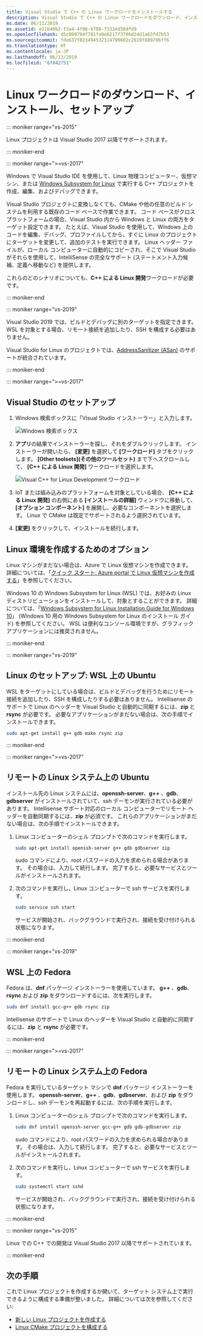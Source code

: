```yaml
---
title: Visual Studio で C++ の Linux ワークロードをインストールする
description: Visual Studio で C++ の Linux ワークロードをダウンロード、インストール、セットアップする方法について説明します。
ms.date: 06/11/2019
ms.assetid: e11b40b2-f3a4-4f06-b788-73334d58dfd9
ms.openlocfilehash: d5c099794f781fa9e6217f3796d24d1a63fd7b53
ms.sourcegitcommit: fde637f823494532314790602c2819f889706ff6
ms.translationtype: HT
ms.contentlocale: ja-JP
ms.lasthandoff: 06/13/2019
ms.locfileid: "67042751"
---
```

# <a name="download-install-and-set-up-the-linux-workload"></a>Linux ワークロードのダウンロード、インストール、セットアップ

::: moniker range="vs-2015"

Linux プロジェクトは Visual Studio 2017 以降でサポートされます。

::: moniker-end

::: moniker range=">=vs-2017"

Windows で Visual Studio IDE を使用して、Linux 物理コンピューター、仮想マシン、または [Windows Subsystem for Linux](/windows/wsl/about) で実行する C++ プロジェクトを作成、編集、およびデバッグできます。 

Visual Studio プロジェクトに変換しなくても、CMake や他の任意のビルド システムを利用する既存のコード ベースで作業できます。 コード ベースがクロス プラットフォームの場合、Visual Studio 内から Windows と Linux の両方をターゲット設定できます。 たとえば、Visual Studio を使用して、Windows 上のコードを編集、デバッグ、プロファイルしてから、すぐに Linux のプロジェクトにターゲットを変更して、追加のテストを実行できます。 Linux ヘッダー ファイルが、ローカル コンピューターに自動的にコピーされ、そこで Visual Studio がそれらを使用して、IntelliSense の完全なサポート (ステートメント入力候補、定義へ移動など) を提供します。 
 
これらのどのシナリオについても、**C++ による Linux 開発**ワークロードが必要です。 

::: moniker-end

::: moniker range="vs-2019"

Visual Studio 2019 では、ビルドとデバッグに別のターゲットを指定できます。 WSL を対象とする場合、リモート接続を追加したり、SSH を構成する必要はありません。

Visual Studio for Linux のプロジェクトでは、[AddressSanitizer (ASan)](https://github.com/google/sanitizers/wiki/AddressSanitizer) のサポートが統合されています。

::: moniker-end

::: moniker range=">=vs-2017"

## <a name="visual-studio-setup"></a>Visual Studio のセットアップ

1. Windows 検索ボックスに「Visual Studio インストーラー」と入力します。

   ![Windows 検索ボックス](media/visual-studio-installer-search.png)

2. **アプリ**の結果でインストーラーを探し、それをダブルクリックします。 インストーラーが開いたら、 **[変更]** を選択して **[ワークロード]** タブをクリックします。 **[Other toolsets]\(その他のツールセット\)** まで下へスクロールして、 **[C++ による Linux 開発]** ワークロードを選択します。

   ![Visual C++ for Linux Development ワークロード](media/linuxworkload.png)

1. IoT または組み込みのプラットフォームを対象としている場合、 **[C++ による Linux 開発]** の右側にある **[インストールの詳細]** ウィンドウに移動して、 **[オプション コンポーネント]** を展開し、必要なコンポーネントを選択します。 Linux で CMake は既定でサポートされるよう選択されています。

1. **[変更]** をクリックして、インストールを続行します。

## <a name="options-for-creating-a-linux-environment"></a>Linux 環境を作成するためのオプション

Linux マシンがまだない場合は、Azure で Linux 仮想マシンを作成できます。 詳細については、「[クイック スタート: Azure portal で Linux 仮想マシンを作成する](/azure/virtual-machines/linux/quick-create-portal)」を参照してください。

Windows 10 の Windows Subsystem for Linux (WSL) では、お好みの Linux ディストリビューションをインストールして、対象とすることができます。 詳細については、「[Windows Subsystem for Linux Installation Guide for Windows 10](/windows/wsl/install-win10)」 (Windows 10 用の Windows Subsystem for Linux のインストール ガイド) を参照してください。 WSL は便利なコンソール環境ですが、グラフィック アプリケーションには推奨されません。 

::: moniker-end

::: moniker range="vs-2019"

## <a name="linux-setup-ubuntu-on-wsl"></a>Linux のセットアップ: WSL 上の Ubuntu

WSL をターゲットにしている場合は、ビルドとデバッグを行うためにリモート接続を追加したり、SSH を構成したりする必要はありません。 Intellisense のサポートで Linux のヘッダーを Visual Studio と自動的に同期するには、**zip** と **rsync** が必要です。 必要なアプリケーションがまだない場合は、次の手順でインストールできます。

```bash
sudo apt-get install g++ gdb make rsync zip
```
::: moniker-end

::: moniker range=">=vs-2017"

## <a name="ubuntu-on-remote-linux-systems"></a>リモートの Linux システム上の Ubuntu

インストール先の Linux システムには、**openssh-server**、**g++** 、**gdb**、**gdbserver** がインストールされていて、ssh デーモンが実行されている必要があります。 Intellisense サポート対応のローカル コンピューターでリモート ヘッダーを自動同期するには、**zip** が必須です。 これらのアプリケーションがまだない場合は、次の手順でインストールできます。

1. Linux コンピューターのシェル プロンプトで次のコマンドを実行します。

   ```bash
   sudo apt-get install openssh-server g++ gdb gdbserver zip
   ```

   sudo コマンドにより、root パスワードの入力を求められる場合があります。  その場合は、入力して続行します。 完了すると、必要なサービスとツールがインストールされます。

1. 次のコマンドを実行し、Linux コンピューターで ssh サービスを実行します。

   ```bash
   sudo service ssh start
   ```
   サービスが開始され、バックグラウンドで実行され、接続を受け付けられる状態になります。

::: moniker-end

::: moniker range="vs-2019"

## <a name="fedora-on-wsl"></a>WSL 上の Fedora

Fedora は、**dnf** パッケージ インストーラーを使用しています。 **g++** 、**gdb**、**rsync** および **zip** をダウンロードするには、次を実行します。

   ```bash
   sudo dnf install gcc-g++ gdb rsync zip
   ```

Intellisense のサポートで Linux のヘッダーを Visual Studio と自動的に同期するには、**zip** と **rsync** が必要です。

::: moniker-end

::: moniker range=">=vs-2017"

## <a name="fedora-on-remote-linux-systems"></a>リモートの Linux システム上の Fedora

Fedora を実行しているターゲット マシンで **dnf** パッケージ インストーラーを使用します。 **openssh-server**、**g++** 、**gdb**、**gdbserver**、および **zip** をダウンロードし、ssh デーモンを再起動するには、次の手順を実行します。

1. Linux コンピューターのシェル プロンプトで次のコマンドを実行します。

   ```bash
   sudo dnf install openssh-server gcc-g++ gdb gdb-gdbserver zip
   ```
   sudo コマンドにより、root パスワードの入力を求められる場合があります。  その場合は、入力して続行します。 完了すると、必要なサービスとツールがインストールされます。

1. 次のコマンドを実行し、Linux コンピューターで ssh サービスを実行します。

   ```bash
   sudo systemctl start sshd
   ```

   サービスが開始され、バックグラウンドで実行され、接続を受け付けられる状態になります。

::: moniker-end

::: moniker range="vs-2015"

Linux での C++ での開発は Visual Studio 2017 以降でサポートされています。

::: moniker-end

## <a name="next-steps"></a>次の手順

これで Linux プロジェクトを作成するか開いて、ターゲット システム上で実行できるように構成する準備が整いました。 詳細については次を参照してください:

- [新しい Linux プロジェクトを作成する](create-a-new-linux-project.md)
- [Linux CMake プロジェクトを構成する](cmake-linux-project.md)
